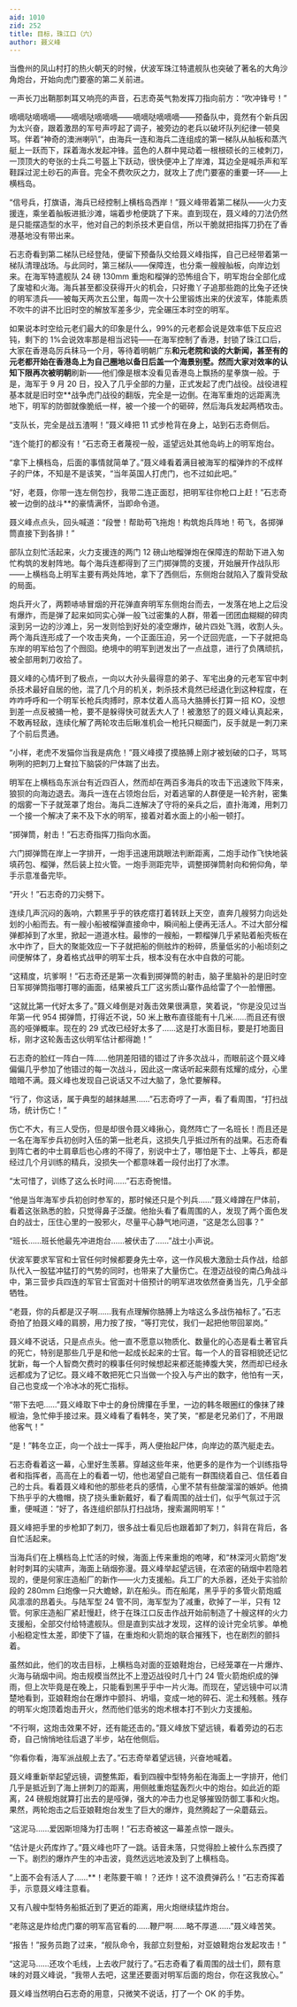 ```yaml
---
aid: 1010
zid: 252
title: 目标，珠江口（六）
author: 聂义峰
---
```


当儋州的凤山村打的热火朝天的时候，伏波军珠江特遣舰队也突破了著名的大角沙角炮台，开始向虎门要塞的第二关前进。

一声长刀出鞘那刺耳又响亮的声音，石志奇英气勃发挥刀指向前方：“吹冲锋号！”

嘀嘀哒嘀嘀嘀——嘀嘀哒嘀嘀嘀——嘀嘀哒嘀嘀嘀——预备队中，竟然有个新兵因为太兴奋，跟着激昂的军号声哼起了调子，被旁边的老兵以破坏队列纪律一顿臭骂。伴着“神奇的澳洲喇叭”，由海兵一连和海兵二连组成的第一梯队从舢板和蒸汽艇上一跃而下，踩着海水发起冲锋。蓝色的人群中晃动着一根根硕长的三棱刺刀，一顶顶大的夸张的士兵二号盔上下跃动，很快便冲上了岸滩，耳边全是喊杀声和军鞋踩过泥土砂石的声音。完全不费吹灰之力，就攻上了虎门要塞的重要一环——上横档岛。

“信号兵，打旗语，海兵已经控制上横档岛西岸！”聂义峰带着第二梯队——火力支援连，乘坐着舢板进抵沙滩，端着步枪便跳了下来。直到现在，聂义峰的刀法仍然是只能摆造型的水平，他对自己的刺杀技术更自信，所以干脆就把指挥刀扔在了香港基地没有带出来。

石志奇看到第二梯队已经登陆，便留下预备队交给聂义峰指挥，自己已经带着第一梯队清理战场。与此同时，第三梯队——保障连，也分乘一艘艘舢板，向岸边划来。在海军特遣舰队 24 磅 130mm 重炮和榴弹的恐怖组合下，明军炮台全部化成了废墟和火海。海兵甚至都没获得开火的机会，只好撒丫子追那些跑的比兔子还快的明军溃兵——被每天两次五公里，每周一次十公里锻炼出来的伏波军，体能素质不吹牛的讲不比旧时空的解放军差多少，完全碾压本时空的明军。

如果说本时空给元老们最大的印象是什么，99%的元老都会说是效率低下反应迟钝，剩下的 1%会说效率那是相当迟钝——在海军控制了香港，封锁了珠江口后，大家在香港岛厉兵秣马一个月，等待着明朝广东**和元老院和谈的大新闻，甚至有的元老都开始在香港岛上为自己圈地以备日后盖一个海景别墅。然而大家对效率的认知下限再次被明朝**刷新——他们像是根本没看见香港岛上飘扬的星拳旗一般。于是，海军于 9 月 20 日，投入了几乎全部的力量，正式发起了虎门战役。战役进程基本就是旧时空\*\*战争虎门战役的翻版，完全是一边倒。在海军重炮的远距离洗地下，明军的防御就像脆纸一样，被一个接一个的砸碎，然后海兵发起两栖攻击。

“支队长，完全是战五渣啊！”聂义峰把 11 式步枪背在身上，站到石志奇侧后。

“连个能打的都没有！”石志奇王者蔑视一般，遥望远处其他岛屿上的明军炮台。

“拿下上横档岛，后面的事情就简单了。”聂义峰看着满目被海军的榴弹炸的不成样子的尸体，不知是不是该笑，“当年英国人打虎门，也不过如此吧。”

“好，老聂，你带一连左侧包抄，我带二连正面怼，把明军往你枪口上赶！”石志奇被一边倒的战斗\*\*的豪情满怀，当即命令道。

聂义峰点点头，回头喊道：“段誉！帮助苟飞拖炮！构筑炮兵阵地！苟飞，各掷弹筒直接下到各排！”

部队立刻忙活起来，火力支援连的两门 12 磅山地榴弹炮在保障连的帮助下进入匆忙构筑的发射阵地。每个海兵连都得到了三门掷弹筒的支援，开始展开作战队形——上横档岛上明军主要有两处阵地，拿下了西侧后，东侧炮台就陷入了腹背受敌的局面。

炮兵开火了，两颗哧哧冒烟的开花弹直奔明军东侧炮台而去，一发落在地上之后没有爆炸，而是弹了起来如同实心弹一般飞过密集的人群，带着一团团血糊糊的碎肉滚到另一边的沙滩上，另一发则恰到好处的凌空爆炸，破片四处飞溅，收割人头。两个海兵连形成了一个攻击夹角，一个正面压迫，另一个迂回兜底，一下子就把岛东岸的明军给包了个囫囵。绝境中的明军到迸发出了一点战意，进行了负隅顽抗，被全部用刺刀收拾了。

聂义峰的心情坏到了极点，一向以大孙头最得意的弟子、军宅出身的元老军官中刺杀技术最好自居的他，混了几个月的机关，刺杀技术竟然已经退化到这种程度，在咋咋呼呼和一个明军长枪兵肉搏时，原本仗着人高马大胳膊长打算一招 KO，没想到差一点反被捅一枪，要不是躲得快可就丢大人了！被激怒了的聂义峰认真起来，不敢再轻敌，连续化解了两轮攻击后瞅准机会一枪托只糊面门，反手就是一刺刀来了个前后贯通。

“小样，老虎不发猫你当我是病危！”聂义峰摸了摸胳膊上刚才被划破的口子，骂骂咧咧的把刺刀上耷拉下脑袋的尸体踹了出去。

明军在上横档岛东派台有近四百人，然而却在两百多海兵的攻击下迅速败下阵来，狼狈的向海边退去。海兵一连在占领炮台后，对着逃窜的人群便是一轮齐射，密集的烟雾一下子就笼罩了炮台。海兵二连解决了守将的亲兵之后，直扑海滩，用刺刀一个接一个解决了来不及下水的明军，接着对着水面上的小船一顿打。

“掷弹筒，射击！”石志奇指挥刀指向水面。

六门掷弹筒在岸上一字排开，一炮手迅速用跳眼法判断距离，二炮手动作飞快地装填药包、榴弹，然后装上拉火管。一炮手测距完毕，调整掷弹筒射向和俯仰角，举手示意准备完毕。

“开火！”石志奇的刀尖劈下。

连续几声沉闷的轰响，六颗黑乎乎的铁疙瘩打着转跃上天空，直奔几艘努力向远处划的小船而去。有一艘小船被榴弹直接命中，瞬间船上便再无活人。不过大部分榴弹都掉到了水里，掀起一道道水柱。最惨的一艘船，一颗榴弹几乎紧贴着船壳板在水中炸了，巨大的聚能效应一下子就把船的侧舷炸的粉碎，质量低劣的小船顷刻之间便解体了，身着格式战甲的明军士兵，根本没有在水中自救的可能。

“这精度，坑爹啊！”石志奇还是第一次看到掷弹筒的射击，脑子里脑补的是旧时空日军掷弹筒指哪打哪的画面，结果被兵工厂这劣质山寨作品给雷了个一脸懵圈。

“这就比第一代好太多了。”聂义峰倒是对轰击效果很满意，笑着说，“你是没见过当年第一代 954 掷弹筒，打得近不说，50 米上散布直径能有十几米……而且还有很高的哑弹概率。现在的 29 式改已经好太多了……这是打水面目标，要是打地面目标，刚才这轮轰击这伙明军估计都得跪！”

石志奇的脸红一阵白一阵……他阴差阳错的错过了许多次战斗，而眼前这个聂义峰偏偏几乎参加了他错过的每一次战斗，因此这一席话听起来颇有炫耀的成分，心里暗暗不满。聂义峰也发现自己说话又不过大脑了，急忙要解释。

“行了，你这话，属于典型的越抹越黑……”石志奇哼了一声，看了看周围，“打扫战场，统计伤亡！”

伤亡不大，有三人受伤，但是却很令聂义峰揪心，竟然阵亡了一名班长！而且还是一名在海军步兵初创时入伍的第一批老兵，这损失几乎抵过所有的战果。石志奇看到阵亡者的中士肩章后也心疼的不得了，别说中士了，哪怕是下士、上等兵，都是经过几个月训练的精兵，没损失一个都意味着一段付出打了水漂。

“太可惜了，训练了这么长时间……”石志奇惋惜。

“他是当年海军步兵初创时参军的，那时候还只是个列兵……”聂义峰蹲在尸体前，看着这张熟悉的脸，只觉得鼻子泛酸。他抬头看了看周围的人，发现了两个面色发白的战士，压住心里的一股邪火，尽量平心静气地问道，“这是怎么回事？”

“班长……班长他最先冲进炮台……被伏击了……”战士小声说。

伏波军要求军官和士官任何时候都要身先士卒，这一作风极大激励士兵作战，给部队代入一股猛冲猛打的气势的同时，也带来了大量伤亡。在澄迈战役的南凸角战斗中，第三营步兵四连的军官士官面对十倍预计的明军进攻依然奋勇当先，几乎全部牺牲。

“老聂，你的兵都是汉子啊……我有点理解你胳膊上为啥这么多战伤袖标了。”石志奇拍了拍聂义峰的肩膀，用力按了按，“等打完仗，我们一起把他带回翠岗。”

聂义峰不说话，只是点点头。他一直不愿意以物质化、数量化的心态是看土著官兵的死亡，特别是那些几乎是和他一起成长起来的士官。每一个人的音容相貌还记忆犹新，每一个人智商欠费时的糗事任何时候想起来都还能捧腹大笑，然而却已经永远都成为了记忆。聂义峰不敢把死亡只当做一个投入与产出的数字，他怕有一天，自己也变成一个冷冰冰的死亡指标。

“带下去吧……”聂义峰取下中士的身份牌攥在手里，一边的韩冬眼圈红的像抹了辣椒油，急忙伸手接过来。聂义峰看了看韩冬，笑了笑，“都是老兄弟们了，不用跟他客气！”

“是！”韩冬立正，向一个战士一挥手，两人便抬起尸体，向岸边的蒸汽艇走去。

石志奇看着这一幕，心里好生羡慕。穿越这些年来，他更多的是作为一个训练指导者和指挥者，高高在上的看着一切，他也渴望自己能有一群围绕着自己、信任着自己的士兵。看着聂义峰和他的那些老兵的感情，心里不禁有些酸溜溜的嫉妒。他摘下热乎乎的大檐帽，挠了挠头重新戴好，看了看周围的战士们，似乎气氛过于沉重，便喊道：“好了，各连组织部队打扫战场，搜索漏网明军！”

聂义峰把手里的步枪卸了刺刀，很多战士看见后也跟着卸了刺刀，斜背在背后，各自忙活起来。

当海兵们在上横档岛上忙活的时候，海面上传来重炮的咆哮，和“林深河火箭炮”发射时刺耳的尖啸声，海面上硝烟弥漫。聂义峰举起望远镜，在浓密的硝烟中若隐若现的，便是何家庄造船厂的新作——火力支援船。兵工厂的大杀器，还处于实验阶段的 280mm 臼炮像一只大蟾蜍，趴在船头。而在船尾，黑乎乎的多管火箭炮威风凛凛的昂着头。与陆军型 24 管不同，海军型为了减重，砍掉了一半，只有 12 管。何家庄造船厂紧赶慢赶，终于在珠江口反击作战开始前制造了十艘这样的火力支援船，全部交付给特遣舰队。但是直到实战才发现，这样的设计完全坑爹。单桅小船稳定性太差，即使下了锚，在重炮和火箭炮的联合摧残下，也在剧烈的颤抖着。

虽然如此，他们的攻击目标，上横档岛对面的亚娘鞋炮台，已经笼罩在一片爆炸、火海与硝烟中间。炮击规模当然比不上澄迈战役时几十门 24 管火箭炮织成的弹雨，但上次毕竟是在晚上，只能看到黑乎乎中一片火海。而现在，望远镜中可以清楚地看到，亚娘鞋炮台在爆炸中颤抖、坍塌，变成一地的碎石、泥土和残骸。残存的明军火炮顶着炮击开火，然而他们低劣的炮术根本打不到火力支援船。

“不行啊，这炮击效果不好，还有能还击的。”聂义峰放下望远镜，看着旁边的石志奇，自己悄悄地往后退了半步，站在他侧后。

“你看你看，海军派战舰上去了。”石志奇举着望远镜，兴奋地喊着。

聂义峰重新举起望远镜，调整焦距，看到四艘中型特务船在海面上一字排开，他们几乎是抵近到了海上拼刺刀的距离，用侧舷重炮猛轰烈火中的炮台。如此近的距离，24 磅舰炮就算打出去的是哑弹，强大的冲击力也足够摧毁防御工事和火炮。果然，两轮炮击之后亚娘鞋炮台发生了巨大的爆炸，竟然腾起了一朵蘑菇云。

“这泥马……爱因斯坦降为打击啊！”石志奇被这一幕差点惊一跟头。

“估计是火药库炸了。”聂义峰也吓了一跳。话音未落，只觉得脸上被什么东西摸了一下。剧烈的爆炸产生的冲击波，竟然远远地波及到了上横档岛。

“上面不会有活人了……\*\*！老陈要干嘛！？还炸！这不浪费弹药么！”石志奇挥着手，示意聂义峰注意看。

又有八艘中型特务船抵近到了更近的距离，用火炮继续猛炸炮台。

“老陈这是炸给虎门寨的明军高官看的……鞭尸啊……略不厚道……”聂义峰苦笑。

“报告！”报务员跑了过来，“舰队命令，我部立刻登船，对亚娘鞋炮台发起攻击！”

“这泥马……还攻个毛线，上去收尸就行了。”石志奇看了看周围的战士们，颇有意味的对聂义峰说，“我带人去吧，这里还要面对明军后面的炮台，你在这我放心。”

聂义峰当然明白石志奇的用意，只微笑不说话，打了一个 OK 的手势。
